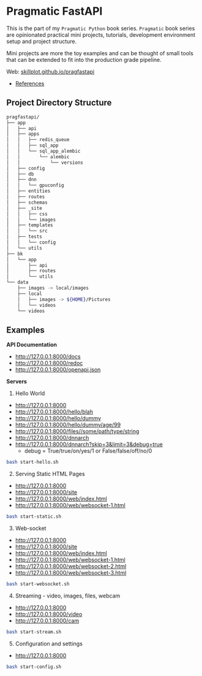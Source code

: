 # Pragmatic FastAPI

This is the part of my `Pragmatic Python` book series. `Pragmatic` book series are opinionated practical mini projects, tutorials, development environment setup and project structure.

Mini projects are more the toy examples and can be thought of small tools that can be extended to fit into the production grade pipeline.

Web: [skillplot.github.io/pragfastapi](https://skillplot.github.io/pragfastapi/)

* [References](REFERENCES.md)


## Project Directory Structure

```bash
pragfastapi/
├── app
│   ├── api
│   ├── apps
│   │   ├── redis_queue
│   │   ├── sql_app
│   │   └── sql_app_alembic
│   │       └── alembic
│   │           └── versions
│   ├── config
│   ├── db
│   ├── dnn
│   │   └── gpuconfig
│   ├── entities
│   ├── routes
│   ├── schemas
│   ├── _site
│   │   ├── css
│   │   └── images
│   ├── templates
│   │   └── src
│   ├── tests
│   │   └── config
│   └── utils
├── bk
│   └── app
│       ├── api
│       ├── routes
│       └── utils
└── data
    ├── images -> local/images
    ├── local
    │   ├── images -> ${HOME}/Pictures
    │   └── videos
    └── videos
```

## Examples

**API Documentation**
* http://127.0.0.1:8000/docs
* http://127.0.0.1:8000/redoc
* http://127.0.0.1:8000/openapi.json


**Servers**

1. Hello World
  * http://127.0.0.1:8000
  * http://127.0.0.1:8000/hello/blah
  * http://127.0.0.1:8000/hello/dummy
  * http://127.0.0.1:8000/hello/dummy/age/99
  * http://127.0.0.1:8000/files//some/path/type/string
  * http://127.0.0.1:8000/dnnarch
  * http://127.0.0.1:8000/dnnarch?skip=3&limit=3&debug=true
    * debug = True/true/on/yes/1 or False/false/off/no/0
  ```bash
  bash start-hello.sh
  ```
2. Serving Static HTML Pages
  * http://127.0.0.1:8000
  * http://127.0.0.1:8000/site
  * http://127.0.0.1:8000/web/index.html
  * http://127.0.0.1:8000/web/websocket-1.html
  ```bash
  bash start-static.sh
  ```
3. Web-socket
  * http://127.0.0.1:8000
  * http://127.0.0.1:8000/site
  * http://127.0.0.1:8000/web/index.html
  * http://127.0.0.1:8000/web/websocket-1.html
  * http://127.0.0.1:8000/web/websocket-2.html
  * http://127.0.0.1:8000/web/websocket-3.html
  ```bash
  bash start-websocket.sh
  ```
4. Streaming - video, images, files, webcam
  * http://127.0.0.1:8000
  * http://127.0.0.1:8000/video
  * http://127.0.0.1:8000/cam
  ```bash
  bash start-stream.sh
  ```
5. Configuration and settings
  * http://127.0.0.1:8000
  ```bash
  bash start-config.sh
  ```


